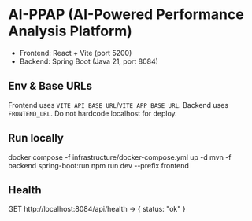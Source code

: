# AI-PPAP (AI-Powered Performance Analysis Platform)

- Frontend: React + Vite (port 5200)
- Backend: Spring Boot (Java 21, port 8084)

## Env & Base URLs
Frontend uses `VITE_API_BASE_URL`/`VITE_APP_BASE_URL`. Backend uses `FRONTEND_URL`. Do not hardcode localhost for deploy.

## Run locally
docker compose -f infrastructure/docker-compose.yml up -d
mvn -f backend spring-boot:run
npm run dev --prefix frontend

## Health
GET http://localhost:8084/api/health → { status: "ok" }
